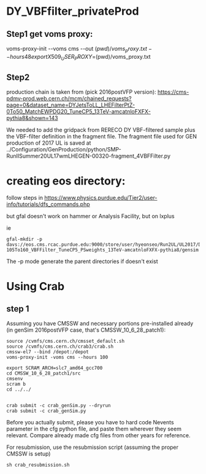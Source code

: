 # DY_VBFfilter_privateProd

## Step1 get voms proxy: 
voms-proxy-init --voms cms --out $(pwd)/voms_proxy.txt --hours 48
export X509_USER_PROXY=$(pwd)/voms_proxy.txt

## Step2


production chain is taken from (pick 2016postVFP version): https://cms-pdmv-prod.web.cern.ch/mcm/chained_requests?page=0&dataset_name=DYJetsToLL_LHEFilterPtZ-0To50_MatchEWPDG20_TuneCP5_13TeV-amcatnloFXFX-pythia8&shown=143


We needed to add the gridpack from RERECO DY VBF-filtered sample plus the VBF-filter definition in the fragment file. The fragment file used for GEN production of 2017 UL is saved at ../Configuration/GenProduction/python/SMP-RunIISummer20UL17wmLHEGEN-00320-fragment_4VBFFilter.py

# creating eos directory:

follow steps in https://www.physics.purdue.edu/Tier2/user-info/tutorials/dfs_commands.php

but gfal doesn't work on hammer or Analysis Facility, but on lxplus

ie

```
gfal-mkdir -p davs://eos.cms.rcac.purdue.edu:9000/store/user/hyeonseo/Run2UL/UL2017/DYJetsToLL_M-105To160_VBFFilter_TuneCP5_PSweights_13TeV-amcatnloFXFX-pythia8/gensim
```

The -p mode generate the parent directories if doesn't exist

# Using Crab

## step 1

Assuming you have CMSSW and necessary portions pre-installed already (in genSim 2016postVFP case, that's CMSSW_10_6_28_patch1):

```
source /cvmfs/cms.cern.ch/cmsset_default.sh
source /cvmfs/cms.cern.ch/crab3/crab.sh
cmssw-el7 --bind /depot:/depot
voms-proxy-init -voms cms --hours 100

export SCRAM_ARCH=slc7_amd64_gcc700
cd CMSSW_10_6_28_patch1/src
cmsenv
scram b 
cd ../../


crab submit -c crab_genSim.py --dryrun
crab submit -c crab_genSim.py 

```

Before you actually submit, please you have to hard code Nevents parameter in the cfg python file, and paste them wherever they seem relevant. Compare already made cfg files from other years for reference.


For resubmission, use the resubmission script (assuming the proper CMSSW is setup)
```
sh crab_resubmission.sh
```